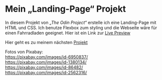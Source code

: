# Mein „Landing-Page“ Projekt
In diesem Projekt von <em>„The Odin Project“</em> erstelle ich eine Landing-Page mit HTML und CSS. Ich benutze Flexbox zum styling und die Webseite wäre für einen Fahrradladen geeignet. Hier ist ein Link zur [Live Preview](https://tomsoerr.github.io/odin-landing-page/)

Hier geht es zu meinem nächsten [Projekt](https://github.com/TomSoerr/odin-rock-paper-scissors)

Fotos von Pixabay: <br>
https://pixabay.com/images/id-6950837/ <br>
https://pixabay.com/images/id-1380134/ <br>
https://pixabay.com/images/id-86482/ <br>
https://pixabay.com/images/id-2562316/ <br>

